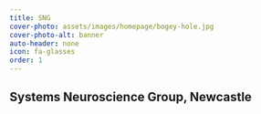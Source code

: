 ```yaml
---
title: SNG
cover-photo: assets/images/homepage/bogey-hole.jpg
cover-photo-alt: banner
auto-header: none
icon: fa-glasses
order: 1
---
```


## **Systems Neuroscience Group, Newcastle**
